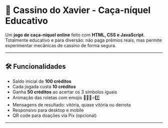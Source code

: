 # 🎰 Cassino do Xavier - Caça-níquel Educativo

Um **jogo de caça-níquel online** feito com **HTML, CSS e JavaScript**.  
Totalmente educativo e para diversão: não paga prêmios reais, mas permite experimentar mecânicas de cassino de forma segura.

---

## 🛠 Funcionalidades

- Saldo inicial de **100 créditos**  
- Cada jogada custa **10 créditos**  
- Ganha **50 créditos** ao acertar os 3 símbolos iguais  
- Animação das roletas com emojis 🍒🍋🍉⭐7️⃣  
- Mensagens de resultado: vitória, quase vitória ou derrota  
- Responsivo para desktop e mobile  
- QR code para doações via Pix (opcional)  

---
